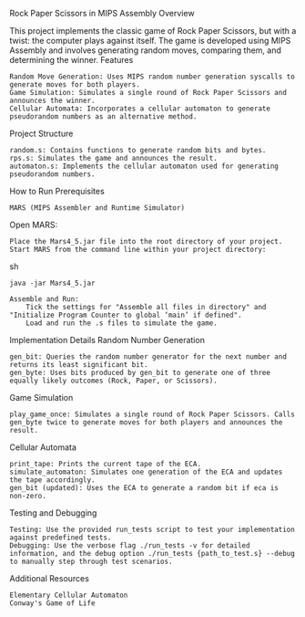 Rock Paper Scissors in MIPS Assembly
Overview

This project implements the classic game of Rock Paper Scissors, but with a twist: the computer plays against itself. The game is developed using MIPS Assembly and involves generating random moves, comparing them, and determining the winner.
Features

    Random Move Generation: Uses MIPS random number generation syscalls to generate moves for both players.
    Game Simulation: Simulates a single round of Rock Paper Scissors and announces the winner.
    Cellular Automata: Incorporates a cellular automaton to generate pseudorandom numbers as an alternative method.

Project Structure

    random.s: Contains functions to generate random bits and bytes.
    rps.s: Simulates the game and announces the result.
    automaton.s: Implements the cellular automaton used for generating pseudorandom numbers.

How to Run
Prerequisites

    MARS (MIPS Assembler and Runtime Simulator)
Open MARS:

    Place the Mars4_5.jar file into the root directory of your project.
    Start MARS from the command line within your project directory:

sh

    java -jar Mars4_5.jar

    Assemble and Run:
        Tick the settings for "Assemble all files in directory" and "Initialize Program Counter to global ‘main’ if defined".
        Load and run the .s files to simulate the game.

Implementation Details
Random Number Generation

    gen_bit: Queries the random number generator for the next number and returns its least significant bit.
    gen_byte: Uses bits produced by gen_bit to generate one of three equally likely outcomes (Rock, Paper, or Scissors).

Game Simulation

    play_game_once: Simulates a single round of Rock Paper Scissors. Calls gen_byte twice to generate moves for both players and announces the result.

Cellular Automata

    print_tape: Prints the current tape of the ECA.
    simulate_automaton: Simulates one generation of the ECA and updates the tape accordingly.
    gen_bit (updated): Uses the ECA to generate a random bit if eca is non-zero.

Testing and Debugging

    Testing: Use the provided run_tests script to test your implementation against predefined tests.
    Debugging: Use the verbose flag ./run_tests -v for detailed information, and the debug option ./run_tests {path_to_test.s} --debug to manually step through test scenarios.

Additional Resources

    Elementary Cellular Automaton
    Conway's Game of Life
